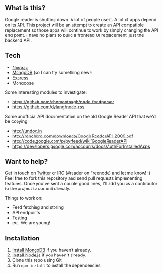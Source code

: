 ## What is this?

Google reader is shutting down.  A lot of people use it.  A lot of apps depend on its API.
This project will be an attempt to create an API compatible replacement so those apps will
continue to work by simply changing the API end point.  I have no plans to build a frontend UI
replacement, just the backend API.

## Tech

* [Node.js](http://nodejs.org/)
* [MongoDB](http://www.mongodb.org) (so I can try something new!)
* [Express](http://expressjs.org/)
* [Mongoose](http://mongoosejs.com/)

Some interesting modules to investigate:

* https://github.com/danmactough/node-feedparser
* https://github.com/dylang/node-rss

Some unofficial API documentation on the old Google Reader API that we'd be copying

* http://undoc.in
* http://ranchero.com/downloads/GoogleReaderAPI-2009.pdf
* http://code.google.com/p/pyrfeed/wiki/GoogleReaderAPI
* https://developers.google.com/accounts/docs/AuthForInstalledApps

## Want to help?

Get in touch on [Twitter](http://twitter.com/devongovett) or IRC (#reader on Freenode)
and let me know! :) Feel free to fork this repository and send pull requests implementing features.  Once you've sent a couple good ones, I'll add you as a contributor to the project to commit directly.

Things to work on:

* Feed fetching and storing
* API endpoints
* Testing
* etc. We are young!

## Installation

1. [Install MongoDB](http://docs.mongodb.org/manual/installation/) if you haven't already.
2. [Install Node.js](http://nodejs.org/) if you haven't already.
3. Clone this repo using Git
4. Run `npm install` to install the dependencies
